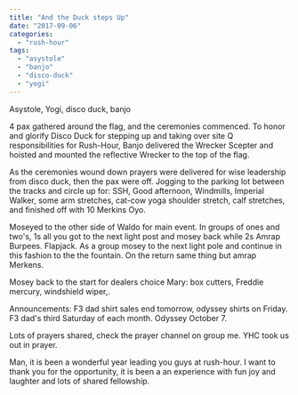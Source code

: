 ```yaml
---
title: "And the Duck steps Up"
date: "2017-09-06"
categories: 
  - "rush-hour"
tags: 
  - "asystole"
  - "banjo"
  - "disco-duck"
  - "yogi"
---
```


Asystole, Yogi, disco duck, banjo

4 pax gathered around the flag, and the ceremonies commenced. To honor and glorify Disco Duck for stepping up and taking over site Q responsibilities for Rush-Hour, Banjo delivered the Wrecker Scepter and hoisted and mounted the reflective Wrecker to the top of the flag.

As the ceremonies wound down prayers were delivered for wise leadership from disco duck, then the pax were off. Jogging to the parking lot between the tracks and circle up for: SSH, Good afternoon, Windmills, Imperial Walker, some arm stretches, cat-cow yoga shoulder stretch, calf stretches, and finished off with 10 Merkins Oyo.

Moseyed to the other side of Waldo for main event. In groups of ones and two's, 1s all you got to the next light post and mosey back while 2s Amrap Burpees. Flapjack. As a group mosey to the next light pole and continue in this fashion to the the fountain. On the return same thing but amrap Merkens.

Mosey back to the start for dealers choice Mary: box cutters, Freddie mercury, windshield wiper,.

Announcements: F3 dad shirt sales end tomorrow, odyssey shirts on Friday. F3 dad's third Saturday of each month. Odyssey October 7.

Lots of prayers shared, check the prayer channel on group me. YHC took us out in prayer.

Man, it is been a wonderful year leading you guys at rush-hour. I want to thank you for the opportunity, it is been a an experience with fun joy and laughter and lots of shared fellowship.

